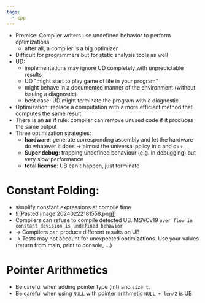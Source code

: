 ```yaml
---
tags:
  - cpp
---
```


- Premise: Compiler writers use undefined behavior to perform optimizations
	- after all, a compiler is a big optimizer
- Difficult for programmers but for static analysis tools as well
- UD: 
	- implementations may ignore UD completely with unpredictable results
	- UD "might start to play game of life in your program"
	- might behave in a documented manner of the environment (without issuing a diagnostic)
	- best case: UD might terminate the program with a diagnostic
- Optimization: replace a computation with a more efficient method that computes the same result
- There is an **as if** rule: compiler can remove unused code if it produces the same output
- Three optimization strategies:
	- **hardware**: generate corresponding assembly and let the hardware do whatever it does -> almost the universal policy in c and c++
	- **Super debug**: trapping undefined behaviour (e.g. in debugging) but very slow performance
	- **total license**: UB can't happen, just terminate
# Constant Folding:
- simplify constant expressions at compile time
- ![[Pasted image 20240222181558.png]]
- Compilers can refuse to compile detected UB. MSVCv19 `over flow in constant devision is undefined behavior`
- -> Compilers can produce different results on UB
- -> Tests may not account for unexpected optimizations. Use your values (return from main, print to console, ...)
# Pointer Arithmetics
- Be careful when adding pointer type (int) and `size_t`.
-  Be careful  when using `NULL` with pointer arithmetic `NULL + len/2` is UB